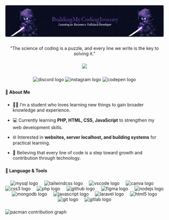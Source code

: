<div align="center">
  <img src="src\header-image.png"  />
</div>

#####

<p align="center">"The science of coding is a puzzle, and every line we write is the key to solving it."</p>

#####

<div align="center">
  <img src="https://visitor-badge.laobi.icu/badge?page_id=F.F&left_color=black&right_color=mediumpurple&left_text=%F0%9F%91%8B%20Hi%20there!%20Thanks%20for%20dropping%20by."  />
</div>

#####

<div align="center">
  <img src="https://raw.githubusercontent.com/maurodesouza/profile-readme-generator/master/src/assets/icons/social/discord/default.svg" width="36" height="24" alt="discord logo"  />

  <img src="https://raw.githubusercontent.com/maurodesouza/profile-readme-generator/master/src/assets/icons/social/instagram/default.svg" width="36" height="24" alt="instagram logo"  />
  
  <img src="https://raw.githubusercontent.com/maurodesouza/profile-readme-generator/master/src/assets/icons/social/codepen/default.svg" width="36" height="24" alt="codepen logo"  />
</div>

###

<h4 align="left">🌱 About Me</h4>

###

- <p align="left">👨‍🎓 I’m a student who loves learning new things to gain broader knowledge and experience.</p>
- <p align="left">💻 Currently learning <strong>PHP, HTML, CSS, JavaScript</strong> to strengthen my web development skills.</p>
- <p align="left">🌐 Interested in <strong>websites, server localhost, and building systems</strong> for practical learning.</p>
- <p align="left">🚀 Believing that every line of code is a step toward growth and contribution through technology.</p>


###

<h4 align="left">🎯 Language & Tools</h4>

###

<div align="center">
  <img src="https://cdn.jsdelivr.net/gh/devicons/devicon/icons/mysql/mysql-original.svg" height="26" alt="mysql logo"  />
  <img width="12" />
  <img src="https://cdn.simpleicons.org/tailwindcss/06B6D4" height="26" alt="tailwindcss logo"  />
  <img width="12" />
  <img src="https://cdn.jsdelivr.net/gh/devicons/devicon/icons/vscode/vscode-original.svg" height="26" alt="vscode logo"  />
  <img width="12" />
  <img src="https://cdn.jsdelivr.net/gh/devicons/devicon/icons/canva/canva-original.svg" height="26" alt="canva logo"  />
  <img width="12" />
  <img src="https://cdn.jsdelivr.net/gh/devicons/devicon/icons/css3/css3-original.svg" height="26" alt="css3 logo"  />
  <img width="12" />
  <img src="https://skillicons.dev/icons?i=php" height="26" alt="php logo"  />
  <img width="12" />
  <img src="https://skillicons.dev/icons?i=github" height="26" alt="github logo"  />
  <img width="12" />
  <img src="https://cdn.jsdelivr.net/gh/devicons/devicon/icons/figma/figma-original.svg" height="26" alt="figma logo"  />
  <img width="12" />
  <img src="https://cdn.simpleicons.org/nodedotjs/339933" height="26" alt="nodejs logo"  />
  <img width="12" />
  <img src="https://cdn.jsdelivr.net/gh/devicons/devicon/icons/mongodb/mongodb-original.svg" height="26" alt="mongodb logo"  />
  <img width="12" />
  <img src="https://skillicons.dev/icons?i=js" height="26" alt="javascript logo"  />
  <img width="12" />
  <img src="https://cdn.jsdelivr.net/gh/devicons/devicon/icons/laravel/laravel-original.svg" height="26" alt="laravel logo"  />
  <img width="12" />
  <img src="https://cdn.jsdelivr.net/gh/devicons/devicon/icons/html5/html5-original.svg" height="26" alt="html5 logo"  />
  <img width="12" />
  <img src="https://cdn.jsdelivr.net/gh/devicons/devicon/icons/git/git-original.svg" height="26" alt="git logo"  />
  <img width="12" />
  <img src="https://cdn.jsdelivr.net/gh/devicons/devicon/icons/gitlab/gitlab-original.svg" height="26" alt="gitlab logo"  />
</div>

###

<picture>
  <source media="(prefers-color-scheme: dark)" srcset="https://raw.githubusercontent.com/F/F/output/pacman-contribution-graph-dark.svg">
  <source media="(prefers-color-scheme: light)" srcset="https://raw.githubusercontent.com/F/F/output/pacman-contribution-graph.svg">
  <img alt="pacman contribution graph" src="https://raw.githubusercontent.com/F/F/output/pacman-contribution-graph.svg">
</picture>

###